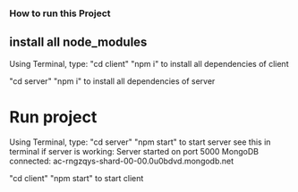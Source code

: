 ### How to run this Project

## install all node_modules

Using Terminal, type:
"cd client"
"npm i"
to install all dependencies of client

"cd server"
"npm i"
to install all dependencies of server

# Run project

Using Terminal, type:
"cd server"
"npm start"
to start server
see this in terminal if server is working:
Server started on port 5000
MongoDB connected: ac-rngzqys-shard-00-00.0u0bdvd.mongodb.net

"cd client"
"npm start"
to start client
